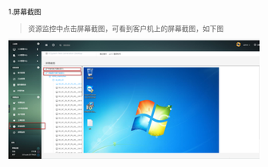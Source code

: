 
1.屏幕截图
<blockquote class="success">
资源监控中点击屏幕截图，可看到客户机上的屏幕截图，如下图
</blockquote> 
 
![](../images/screenshot_1526037843796.png)
